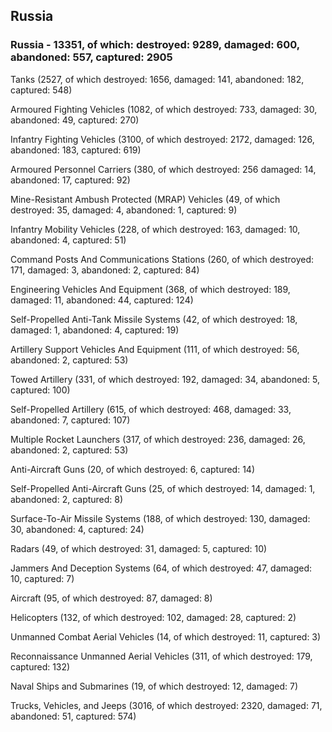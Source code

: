 
 
 ## Russia
 
 ### Russia - 13351, of which: destroyed: 9289, damaged: 600, abandoned: 557, captured: 2905

 

 

 Tanks (2527, of which destroyed: 1656, damaged: 141, abandoned: 182, captured: 548)

 Armoured Fighting Vehicles (1082, of which destroyed: 733, damaged: 30, abandoned: 49, captured: 270)

 Infantry Fighting Vehicles (3100, of which destroyed: 2172, damaged: 126, abandoned: 183, captured: 619)

 Armoured Personnel Carriers (380, of which destroyed: 256 damaged: 14, abandoned: 17, captured: 92)

 Mine-Resistant Ambush Protected (MRAP) Vehicles (49, of which destroyed: 35, damaged: 4, abandoned: 1, captured: 9)

 Infantry Mobility Vehicles (228, of which destroyed: 163, damaged: 10, abandoned: 4, captured: 51)

 Command Posts And Communications Stations (260, of which destroyed: 171, damaged: 3, abandoned: 2, captured: 84)

 Engineering Vehicles And Equipment (368, of which destroyed: 189, damaged: 11, abandoned: 44, captured: 124)

 Self-Propelled Anti-Tank Missile Systems (42, of which destroyed: 18, damaged: 1, abandoned: 4, captured: 19)

 Artillery Support Vehicles And Equipment (111, of which destroyed: 56, abandoned: 2, captured: 53)

 Towed Artillery (331, of which destroyed: 192, damaged: 34, abandoned: 5, captured: 100)

 Self-Propelled Artillery (615, of which destroyed: 468, damaged: 33, abandoned: 7, captured: 107)

 Multiple Rocket Launchers (317, of which destroyed: 236, damaged: 26, abandoned: 2, captured: 53)

 Anti-Aircraft Guns (20, of which destroyed: 6, captured: 14)

 Self-Propelled Anti-Aircraft Guns (25, of which destroyed: 14, damaged: 1, abandoned: 2, captured: 8)

 Surface-To-Air Missile Systems (188, of which destroyed: 130, damaged: 30, abandoned: 4, captured: 24)

 Radars (49, of which destroyed: 31, damaged: 5, captured: 10)

 Jammers And Deception Systems (64, of which destroyed: 47, damaged: 10, captured: 7)

 Aircraft (95, of which destroyed: 87, damaged: 8)

 Helicopters (132, of which destroyed: 102, damaged: 28, captured: 2)

 Unmanned Combat Aerial Vehicles (14, of which destroyed: 11, captured: 3)

 Reconnaissance Unmanned Aerial Vehicles (311, of which destroyed: 179, captured: 132)

 Naval Ships and Submarines (19, of which destroyed: 12, damaged: 7)

 Trucks, Vehicles, and Jeeps (3016, of which destroyed: 2320, damaged: 71, abandoned: 51, captured: 574)

